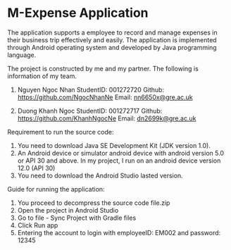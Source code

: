 # M-Expense Application
The application supports a employee to record and manage expenses in their business trip effectively and easily. 
The application is implemented through Android operating system and developed by Java programming language.

The project is constructed by me and my partner. The following is information of my team.

1. Nguyen Ngoc Nhan
StudentID: 001272720
Github: https://github.com/NgocNhanNe
Email: nn6650x@gre.ac.uk

2. Duong Khanh Ngoc
StudentID: 001272717
Github: https://github.com/KhanhNgocNe
Email: dn2699k@gre.ac.uk

Requirement to run the source code:
1. You need to download Java SE Development Kit (JDK version 1.0).
2. An Android device or simulator android device with android version 5.0 or API 30 and above. 
In my project, I run on an android device version 12.0 (API 30)
3. You need to download the Android Studio lasted version.

Guide for running the application:
1. You proceed to decompress the source code file.zip
2. Open the project in Android Studio
3. Go to file - Sync Project with Gradle files
4. Click Run app 
5. Entering the account to login with employeeID: EM002 and password: 12345
